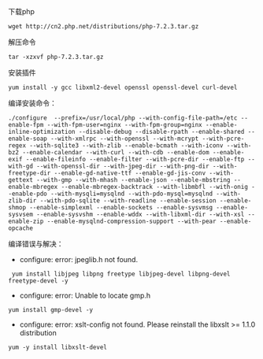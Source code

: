下载php

```shell
wget http://cn2.php.net/distributions/php-7.2.3.tar.gz
```

解压命令

```shell
tar -xzxvf php-7.2.3.tar.gz
```

安装插件

```shell
yum install -y gcc libxml2-devel openssl openssl-devel curl-devel
```


编译安装命令：
```shell
./configure  --prefix=/usr/local/php --with-config-file-path=/etc --enable-fpm --with-fpm-user=nginx --with-fpm-group=nginx --enable-inline-optimization --disable-debug --disable-rpath --enable-shared --enable-soap --with-xmlrpc --with-openssl --with-mcrypt --with-pcre-regex --with-sqlite3 --with-zlib --enable-bcmath --with-iconv --with-bz2 --enable-calendar --with-curl --with-cdb --enable-dom --enable-exif --enable-fileinfo --enable-filter --with-pcre-dir --enable-ftp --with-gd --with-openssl-dir --with-jpeg-dir --with-png-dir --with-freetype-dir --enable-gd-native-ttf --enable-gd-jis-conv --with-gettext --with-gmp --with-mhash --enable-json --enable-mbstring --enable-mbregex --enable-mbregex-backtrack --with-libmbfl --with-onig --enable-pdo --with-mysqli=mysqlnd --with-pdo-mysql=mysqlnd --with-zlib-dir --with-pdo-sqlite --with-readline --enable-session --enable-shmop --enable-simplexml --enable-sockets --enable-sysvmsg --enable-sysvsem --enable-sysvshm --enable-wddx --with-libxml-dir --with-xsl --enable-zip --enable-mysqlnd-compression-support --with-pear --enable-opcache
```


编译错误与解决：

* configure: error: jpeglib.h not found.

```shell
 yum install libjpeg libpng freetype libjpeg-devel libpng-devel freetype-devel -y
```

* configure: error: Unable to locate gmp.h
```shell
yum install gmp-devel -y
```

* configure: error: xslt-config not found. Please reinstall the libxslt >= 1.1.0 distribution
```shell
yum -y install libxslt-devel
```

